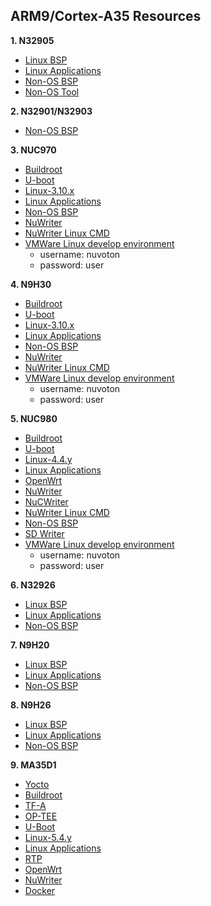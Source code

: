 ARM9/Cortex-A35 Resources
------------------------

**1. N32905**
- [Linux BSP](https://github.com/OpenNuvoton/N32905_Linux_BSP)
- [Linux Applications](https://github.com/OpenNuvoton/N32905_Linux_Applications)
- [Non-OS BSP](https://github.com/OpenNuvoton/N32905_NonOS_BSP)
- [Non-OS Tool](https://github.com/OpenNuvoton/N32905_NonOS_Tool)

**2. N32901/N32903**
- [Non-OS BSP](https://github.com/OpenNuvoton/N32901-3_NonOS_BSP)

**3. NUC970**
- [Buildroot](https://github.com/OpenNuvoton/NUC970_Buildroot)
- [U-boot](https://github.com/OpenNuvoton/NUC970_U-Boot_v2016.11)
- [Linux-3.10.x](https://github.com/OpenNuvoton/NUC970_Linux_Kernel)
- [Linux Applications](https://github.com/OpenNuvoton/NUC970_Linux_Applications)
- [Non-OS BSP](https://github.com/OpenNuvoton/NUC970_NonOS_BSP)
- [NuWriter](https://github.com/OpenNuvoton/NUC970_NuWriter)
- [NuWriter Linux CMD](https://github.com/OpenNuvoton/NUC970_NuWriter_CMD)
- [VMWare Linux develop environment](https://www.nuvoton.com/resource-download.jsp?tp_GUID=SW1320200406183205)
  - username: nuvoton
  - password: user

**4. N9H30**
- [Buildroot](https://github.com/OpenNuvoton/NUC970_Buildroot)
- [U-boot](https://github.com/OpenNuvoton/NUC970_U-Boot_v2016.11)
- [Linux-3.10.x](https://github.com/OpenNuvoton/NUC970_Linux_Kernel)
- [Linux Applications](https://github.com/OpenNuvoton/NUC970_Linux_Applications)
- [Non-OS BSP](https://github.com/OpenNuvoton/N9H30_NonOS)
- [NuWriter](https://github.com/OpenNuvoton/NUC970_NuWriter)
- [NuWriter Linux CMD](https://github.com/OpenNuvoton/NUC970_NuWriter_CMD)
- [VMWare Linux develop environment](https://www.nuvoton.com/resource-download.jsp?tp_GUID=SW1320200406183205)
  - username: nuvoton
  - password: user

**5. NUC980**
- [Buildroot](https://github.com/OpenNuvoton/NUC970_Buildroot)
- [U-boot](https://github.com/OpenNuvoton/NUC970_U-Boot_v2016.11)
- [Linux-4.4.y](https://github.com/OpenNuvoton/NUC980-linux-4.4.y)
- [Linux Applications](https://github.com/OpenNuvoton/NUC980_Linux_Applications)
- [OpenWrt](https://github.com/OpenNuvoton/NUC980-OpenWrt)
- [NuWriter](https://github.com/OpenNuvoton/NUC980_NuWriter)
- [NuCWriter](https://github.com/OpenNuvoton/NUC980_NuCWriter.git)
- [NuWriter Linux CMD](https://github.com/OpenNuvoton/NUC980_NuWriter_CMD)
- [Non-OS BSP](https://github.com/OpenNuvoton/NUC980_NonOS_BSP)
- [SD Writer](https://github.com/OpenNuvoton/NUC980_SDWriter)
- [VMWare Linux develop environment](https://www.nuvoton.com/resource-download.jsp?tp_GUID=SW1320200406183205)
  - username: nuvoton
  - password: user

**6. N32926**
- [Linux BSP](https://github.com/OpenNuvoton/N32926_Linux_BSP)
- [Linux Applications](https://github.com/OpenNuvoton/N32926_Linux_Applications)
- [Non-OS BSP](https://github.com/OpenNuvoton/N32926_NonOS_BSP)

**7. N9H20**
- [Linux BSP](https://github.com/OpenNuvoton/N32905_Linux_BSP)
- [Linux Applications](https://github.com/OpenNuvoton/N32905_Linux_Applications)
- [Non-OS BSP](https://github.com/OpenNuvoton/N9H20_emWin_NonOS)

**8. N9H26**
- [Linux BSP](https://github.com/OpenNuvoton/N32926_Linux_BSP)
- [Linux Applications](https://github.com/OpenNuvoton/N32926_Linux_Applications)
- [Non-OS BSP](https://github.com/OpenNuvoton/N9H26_emWin_NonOS)

**9. MA35D1**
- [Yocto](https://github.com/OpenNuvoton/MA35D1_Yocto-v3.1.3)
- [Buildroot](https://github.com/OpenNuvoton/MA35D1_Buildroot)
- [TF-A](https://github.com/OpenNuvoton/MA35D1_arm-trusted-firmware-v2.3)
- [OP-TEE](https://github.com/OpenNuvoton/MA35D1_optee_os-v3.9.0)
- [U-Boot](https://github.com/OpenNuvoton/MA35D1_u-boot-v2020.07)
- [Linux-5.4.y](https://github.com/OpenNuvoton/MA35D1_linux-5.4.y)
- [Linux Applications](https://github.com/OpenNuvoton/MA35D1_Linux_Applications)
- [RTP](https://github.com/OpenNuvoton/MA35D1_RTP_BSP)
- [OpenWrt](https://github.com/OpenNuvoton/MA35D1_OpenWrt)
- [NuWriter](https://github.com/OpenNuvoton/MA35D1_NuWriter)
- [Docker](https://github.com/OpenNuvoton/MA35D1_Docker_Script)
